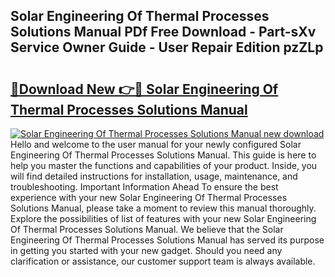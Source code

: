 ## Solar Engineering Of Thermal Processes Solutions Manual PDf Free Download - Part-sXv Service Owner Guide - User Repair Edition pzZLp

# <h2><a href="http://bc55838.oget.top/?id=Solar+Engineering+Of+Thermal+Processes+Solutions+Manual">🔗Download New 👉🔴 Solar Engineering Of Thermal Processes Solutions Manual</a></h2>

[![Solar Engineering Of Thermal Processes Solutions Manual new download](https://i.imgur.com/5g1atiW.png)](http://bc55838.oget.top/?id=Solar+Engineering+Of+Thermal+Processes+Solutions+Manual)
Hello and welcome to the user manual for your newly configured Solar Engineering Of Thermal Processes Solutions Manual. This guide is here to help you master the functions and capabilities of your product. Inside, you will find detailed instructions for installation, usage, maintenance, and troubleshooting. Important Information Ahead To ensure the best experience with your new Solar Engineering Of Thermal Processes Solutions Manual, please take a moment to review this manual thoroughly. Explore the possibilities of list of features with your new Solar Engineering Of Thermal Processes Solutions Manual. We believe that the Solar Engineering Of Thermal Processes Solutions Manual has served its purpose in getting you started with your new gadget. Should you need any clarification or assistance, our customer support team is always available.

